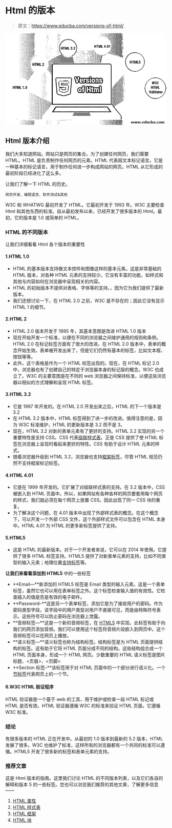 # Html 的版本

> 原文：<https://www.educba.com/versions-of-html/>

![Versions of Html](img/0dc8cbf4ba8a862378ce6fcba037c675.png)



## Html 版本介绍

我们大多知道网站。网站只是网页的集合。为了创建任何网页，我们需要 HTML。HTML 是负责制作任何网页的元素。HTML 代表超文本标记语言。它是一种基本的标记语言，用于制作任何进一步构成网站的网页。HTML 从它形成的最初阶段已经进化了这么多。

让我们了解一下 HTML 的历史。

<small>网页开发、编程语言、软件测试&其他</small>

W3C 和 WHATWG 最初开发了 HTML。它最初开发于 1993 年。W3C 主要检查 Html 和其他东西的标准。自从最初发布以来，已经开发了很多版本的 Html。最初，它的版本是 1.0 或简单的 HTML。

### HTML 的不同版本

让我们详细看看 Html 各个版本的重要性

#### 1.HTML 1.0

*   HTML 的基本版本支持像文本控件和图像这样的基本元素。这是非常基础的 HTML 版本，对各种 HTML 元素的支持较少。它没有丰富的功能，如样式和其他与内容如何在浏览器中呈现相关的内容。
*   HTML 的初始版本不提供对表格、字体等的支持。，因为它为我们提供了最新版本。
*   我们还想讨论一下，在 HTML 2.0 之前，W3C 是不存在的；因此它没有显示 HTML 1 的细节。

#### 2.HTML 2

*   HTML 2.0 版本开发于 1995 年，其基本意图是改进 HTML 1.0 版本
*   现在开始开发一个标准，以便在不同的浏览器之间维护通用的规则和条例。HTML 2.0 在标记标签方面有了很大的改进。在 HTML 2.0 版本中，表单的概念开始生效。表单被开发出来了，但是它们仍然有基本的标签，比如文本框、按钮等等。
*   此外，这个表格是作为一个 HTML 标签出现的。现在，在 HTML 标记 2.0 中，浏览器也有了创建自己的特定于浏览器本身的标记层的概念。W3C 也成立了。W3C 的主要意图是在不同的 web 浏览器之间保持标准，以便这些浏览器以相似的方式理解和呈现 HTML 标签。

#### 3.HTML 3.2

*   它是 1997 年开发的。在 HTML 2.0 开发出来之后，HTML 的下一个版本是 3.2
*   在 HTML 3.2 版本中，HTML 标签得到了进一步的改进。值得注意的是，因为 W3C 标准维护，HTML 的更新版本是 3.2 而不是 3。
*   现在，HTML 3.2 对新的表单元素有了更好的支持。HTML 3.2 实现的另一个重要特性是支持 CSS。CSS 代表[级联样式表](https://www.educba.com/what-is-css/)。正是 CSS 提供了使 HTML 标签在浏览器上呈现时看起来更好的特性。CSS 有助于设计 HTML 元素的样式。
*   随着浏览器升级到 HTML 3.2，浏览器也支持[框架标签](https://www.educba.com/frame-tag-in-html/)，尽管 HTML 规范仍然不支持框架标记标签。

#### 4.HTML 4.01

*   它是在 1999 年开发的。它扩展了对级联样式表的支持。在 3.2 版本中，CSS 被嵌入到 HTML 页面中。所以，如果网站有各种各样的网页要套用每个网页的样式，我们就必须在每个网页上放置 CSS。因此出现了同一 CSS 块的重复。
*   为了解决这个问题，在 4.01 版本中出现了外部样式表的概念。在这个概念下，可以开发一个外部 CSS 文件，这个外部样式文件可以包含在 HTML 本身中。HTML 4.01 为 HTML 的更多新标签提供了支持。

#### 5.HTML5

*   这是 HTML 的最新版本。对于一个开发者来说，它可以在 2014 年使用。它提供了很多 HTML 标签支持。HTML5 提供了对新表单元素的支持，比如不同类型的输入元素；地理位置[支持标签](https://www.educba.com/html-geolocation/)等。

**让我们来看看添加到 HTML5** 中的一些标签

*   **Email—**新添加的 HTML5 标签是 Email 类型的输入元素。这是一个表单标签，虽然它也可以用在表单标签之外。这个标签检查输入值的有效性。它检查插入的值是否是有效的电子邮件。
*   **Password–**这是另一个表单标签，添加它是为了接收用户的密码。作为密码类型字段，该字段中的用户类型对用户不直接可见，而是由特殊符号表示。这些符号可以防止密码在浏览器上泄露。
*   **音频标签—**这是一个新的音频标签，在 [HTML5](https://www.educba.com/what-is-html5/) 中实现。此标签有助于向我们的网页添加音频。我们可以使用这个标签将音频片段嵌入到网页中。这个音频标签可以在网页上播放。
*   **语义标签—**语义标签也称为结构标签。结构标签是为 HTML 页面提供结构的标签。这有助于它将 HTML 页面分成不同的结构。这些结构组合成一个 HTML 页面本身，形成一个 HTML 网页。少数重要的 HTML 语义标签是图片标题、<页眉>、<页脚>
*   **Section 标签–**该标签用于对 HTML 页面中的一个部分进行语义化。一个[节标签](https://www.educba.com/html-section-tag/)代表网页上的一个节。

#### 6.W3C HTML 验证程序

HTML 验证器是一个基于 web 的工具，用于维护或检查一段 HTML 标记或 HTML 是否有效。HTML 验证器遵循 W3C 的标准来验证 HTML 页面。它遵循 W3C 标准。

### 结论

有很多版本的 HTML 正在开发中。从最初的 1.0 版本到最新的 5.2 版本，HTML 发展了很多。W3C 也维护了标准，这样所有的浏览器都有一个共同的标准可以遵循。HTML5 开发了很多新的标签和表单元素的支持。

### 推荐文章

这是 Html 版本的指南。这里我们讨论 HTML 的不同版本列表，以及它们各自的解释和版本 5 的一些标签。您也可以浏览我们推荐的其他文章，了解更多信息——

1.  [HTML 属性](https://www.educba.com/html-attributes/)
2.  [HTML 样式表](https://www.educba.com/html-style-sheets/)
3.  [HTML 框架](https://www.educba.com/html-frames/)
4.  [HTML 块](https://www.educba.com/html-blocks/)





